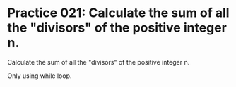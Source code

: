 # Practice 021: Calculate the sum of all the "divisors" of the positive integer n.

Calculate the sum of all the "divisors" of the positive integer n.

Only using while loop.
